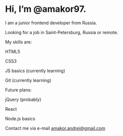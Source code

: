 # Hi, I’m @amakor97. 

I am a junior frontend developer from Russia.

Looking for a job in Saint-Petersburg, Russia or remote.

My skills are:

HTML5

CSS3

JS basics (currently learning)

Git (currently learning)

Future plans: 

jQuery (probably)

React

Node.js basics



Contact me via e-mail
amakor.andrei@gmail.com
